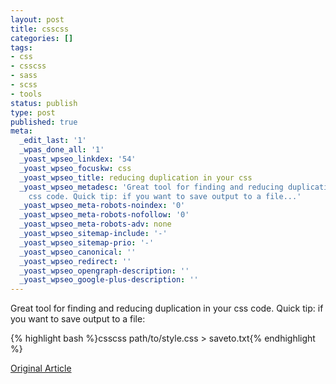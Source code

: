 ```yaml
---
layout: post
title: csscss
categories: []
tags:
- css
- csscss
- sass
- scss
- tools
status: publish
type: post
published: true
meta:
  _edit_last: '1'
  _wpas_done_all: '1'
  _yoast_wpseo_linkdex: '54'
  _yoast_wpseo_focuskw: css
  _yoast_wpseo_title: reducing duplication in your css
  _yoast_wpseo_metadesc: 'Great tool for finding and reducing duplication in your
    css code. Quick tip: if you want to save output to a file...'
  _yoast_wpseo_meta-robots-noindex: '0'
  _yoast_wpseo_meta-robots-nofollow: '0'
  _yoast_wpseo_meta-robots-adv: none
  _yoast_wpseo_sitemap-include: '-'
  _yoast_wpseo_sitemap-prio: '-'
  _yoast_wpseo_canonical: ''
  _yoast_wpseo_redirect: ''
  _yoast_wpseo_opengraph-description: ''
  _yoast_wpseo_google-plus-description: ''
---
```

Great tool for finding and reducing duplication in your css code. Quick tip: if you want to save output to a file:

{% highlight bash %}csscss path/to/style.css > saveto.txt{% endhighlight %}

[Original Article](http://zmoazeni.github.io/csscss/)